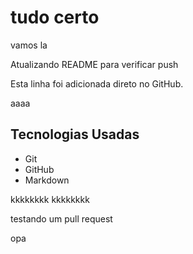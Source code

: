 # tudo certo

vamos la


Atualizando README para verificar push


Esta linha foi adicionada direto no GitHub.

aaaa

## Tecnologias Usadas
- Git
- GitHub
- Markdown


kkkkkkkk
kkkkkkkk


testando um pull request

opa
